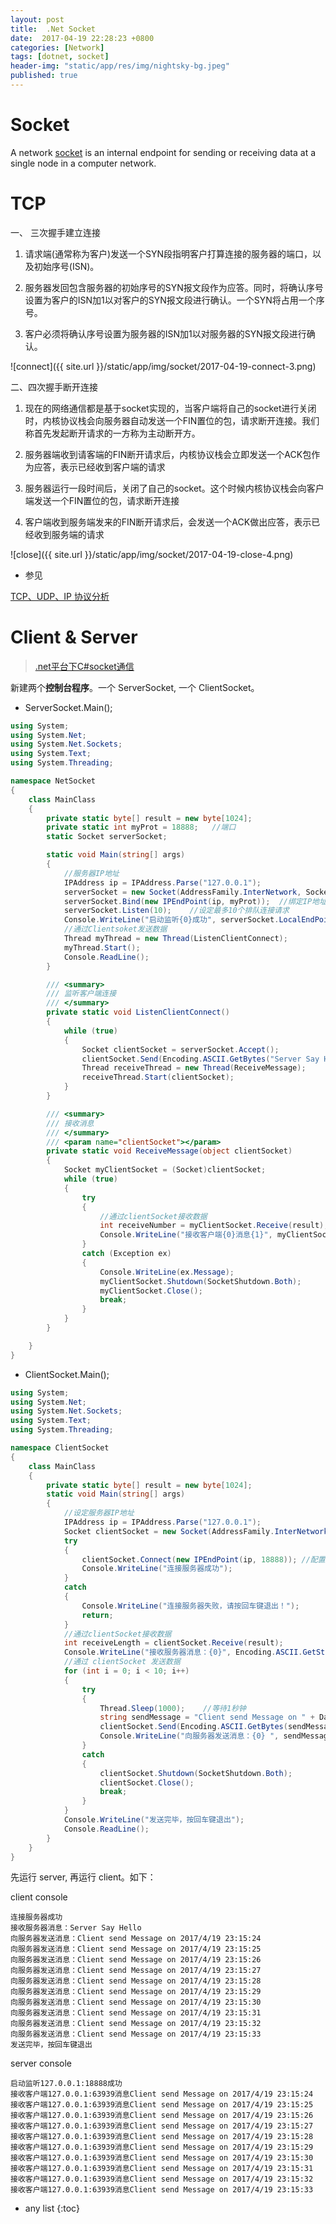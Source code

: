 ```yaml
---
layout: post
title:  .Net Socket
date:  2017-04-19 22:28:23 +0800
categories: [Network]
tags: [dotnet, socket]
header-img: "static/app/res/img/nightsky-bg.jpeg"
published: true
---
```



# Socket


A network [socket](https://en.wikipedia.org/wiki/Network_socket) is an internal endpoint for sending or receiving data at a single node in a computer network. 




# TCP


一、 三次握手建立连接

1. 请求端(通常称为客户)发送一个SYN段指明客户打算连接的服务器的端口，以及初始序号(ISN)。

2. 服务器发回包含服务器的初始序号的SYN报文段作为应答。同时，将确认序号设置为客户的ISN加1以对客户的SYN报文段进行确认。一个SYN将占用一个序号。

3. 客户必须将确认序号设置为服务器的ISN加1以对服务器的SYN报文段进行确认。

![connect]({{ site.url }}/static/app/img/socket/2017-04-19-connect-3.png)


二、四次握手断开连接


1. 现在的网络通信都是基于socket实现的，当客户端将自己的socket进行关闭时，内核协议栈会向服务器自动发送一个FIN置位的包，请求断开连接。我们称首先发起断开请求的一方称为主动断开方。

2. 服务器端收到请客端的FIN断开请求后，内核协议栈会立即发送一个ACK包作为应答，表示已经收到客户端的请求

3. 服务器运行一段时间后，关闭了自己的socket。这个时候内核协议栈会向客户端发送一个FIN置位的包，请求断开连接

4. 客户端收到服务端发来的FIN断开请求后，会发送一个ACK做出应答，表示已经收到服务端的请求


![close]({{ site.url }}/static/app/img/socket/2017-04-19-close-4.png)


- 参见

[TCP、UDP、IP 协议分析 ](http://blog.chinaunix.net/uid-26833883-id-3627644.html)


# Client & Server

> [.net平台下C#socket通信](http://www.cnblogs.com/ysyn/p/3399351.html)



新建两个**控制台程序**。一个 ServerSocket, 一个 ClientSocket。

- ServerSocket.Main();

```c#
using System;
using System.Net;
using System.Net.Sockets;
using System.Text;
using System.Threading;

namespace NetSocket
{
	class MainClass
	{
		private static byte[] result = new byte[1024];
		private static int myProt = 18888;   //端口  
		static Socket serverSocket;

		static void Main(string[] args)
		{
			//服务器IP地址  
			IPAddress ip = IPAddress.Parse("127.0.0.1");
			serverSocket = new Socket(AddressFamily.InterNetwork, SocketType.Stream, ProtocolType.Tcp);
			serverSocket.Bind(new IPEndPoint(ip, myProt));  //绑定IP地址：端口  
			serverSocket.Listen(10);    //设定最多10个排队连接请求  
			Console.WriteLine("启动监听{0}成功", serverSocket.LocalEndPoint.ToString());
			//通过Clientsoket发送数据  
			Thread myThread = new Thread(ListenClientConnect);
			myThread.Start();
			Console.ReadLine();
		}

		/// <summary>  
		/// 监听客户端连接  
		/// </summary>  
		private static void ListenClientConnect()
		{
			while (true)
			{
				Socket clientSocket = serverSocket.Accept();
				clientSocket.Send(Encoding.ASCII.GetBytes("Server Say Hello"));
				Thread receiveThread = new Thread(ReceiveMessage);
				receiveThread.Start(clientSocket);
			}
		}

		/// <summary>  
		/// 接收消息  
		/// </summary>  
		/// <param name="clientSocket"></param>  
		private static void ReceiveMessage(object clientSocket)
		{
			Socket myClientSocket = (Socket)clientSocket;
			while (true)
			{
				try
				{
					//通过clientSocket接收数据  
					int receiveNumber = myClientSocket.Receive(result);
					Console.WriteLine("接收客户端{0}消息{1}", myClientSocket.RemoteEndPoint.ToString(), Encoding.ASCII.GetString(result, 0, receiveNumber));
				}
				catch (Exception ex)
				{
					Console.WriteLine(ex.Message);
					myClientSocket.Shutdown(SocketShutdown.Both);
					myClientSocket.Close();
					break;
				}
			}
		}

	}
}
```


- ClientSocket.Main();

```c#
using System;
using System.Net;
using System.Net.Sockets;
using System.Text;
using System.Threading;

namespace ClientSocket
{
	class MainClass
	{
		private static byte[] result = new byte[1024];
		static void Main(string[] args)
		{
			//设定服务器IP地址  
			IPAddress ip = IPAddress.Parse("127.0.0.1");
			Socket clientSocket = new Socket(AddressFamily.InterNetwork, SocketType.Stream, ProtocolType.Tcp);
			try
			{
				clientSocket.Connect(new IPEndPoint(ip, 18888)); //配置服务器IP与端口  
				Console.WriteLine("连接服务器成功");
			}
			catch
			{
				Console.WriteLine("连接服务器失败，请按回车键退出！");
				return;
			}
			//通过clientSocket接收数据  
			int receiveLength = clientSocket.Receive(result);
			Console.WriteLine("接收服务器消息：{0}", Encoding.ASCII.GetString(result, 0, receiveLength));
			//通过 clientSocket 发送数据  
			for (int i = 0; i < 10; i++)
			{
				try
				{
					Thread.Sleep(1000);    //等待1秒钟  
					string sendMessage = "Client send Message on " + DateTime.Now;
					clientSocket.Send(Encoding.ASCII.GetBytes(sendMessage));
					Console.WriteLine("向服务器发送消息：{0} ", sendMessage);
				}
				catch
				{
					clientSocket.Shutdown(SocketShutdown.Both);
					clientSocket.Close();
					break;
				}
			}
			Console.WriteLine("发送完毕，按回车键退出");
			Console.ReadLine();
		}
	}
}
```


先运行 server, 再运行 client。如下：


client console

```
连接服务器成功
接收服务器消息：Server Say Hello
向服务器发送消息：Client send Message on 2017/4/19 23:15:24 
向服务器发送消息：Client send Message on 2017/4/19 23:15:25 
向服务器发送消息：Client send Message on 2017/4/19 23:15:26 
向服务器发送消息：Client send Message on 2017/4/19 23:15:27 
向服务器发送消息：Client send Message on 2017/4/19 23:15:28 
向服务器发送消息：Client send Message on 2017/4/19 23:15:29 
向服务器发送消息：Client send Message on 2017/4/19 23:15:30 
向服务器发送消息：Client send Message on 2017/4/19 23:15:31 
向服务器发送消息：Client send Message on 2017/4/19 23:15:32 
向服务器发送消息：Client send Message on 2017/4/19 23:15:33 
发送完毕，按回车键退出
```


server console

```
启动监听127.0.0.1:18888成功
接收客户端127.0.0.1:63939消息Client send Message on 2017/4/19 23:15:24
接收客户端127.0.0.1:63939消息Client send Message on 2017/4/19 23:15:25
接收客户端127.0.0.1:63939消息Client send Message on 2017/4/19 23:15:26
接收客户端127.0.0.1:63939消息Client send Message on 2017/4/19 23:15:27
接收客户端127.0.0.1:63939消息Client send Message on 2017/4/19 23:15:28
接收客户端127.0.0.1:63939消息Client send Message on 2017/4/19 23:15:29
接收客户端127.0.0.1:63939消息Client send Message on 2017/4/19 23:15:30
接收客户端127.0.0.1:63939消息Client send Message on 2017/4/19 23:15:31
接收客户端127.0.0.1:63939消息Client send Message on 2017/4/19 23:15:32
接收客户端127.0.0.1:63939消息Client send Message on 2017/4/19 23:15:33
```




* any list
{:toc}


